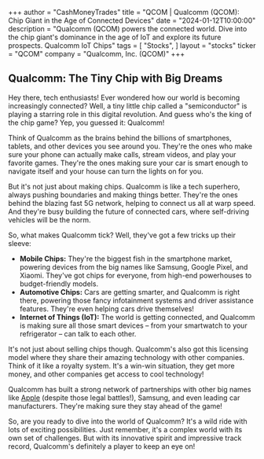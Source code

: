 +++
author = "CashMoneyTrades"
title = "QCOM |  Qualcomm (QCOM): Chip Giant in the Age of Connected Devices"
date = "2024-01-12T10:00:00"
description = "Qualcomm (QCOM) powers the connected world. Dive into the chip giant's dominance in the age of IoT and explore its future prospects. Qualcomm IoT Chips"
tags = [
"Stocks",
]
layout = "stocks"
ticker = "QCOM"
company = "Qualcomm, Inc. (QCOM)"
+++
        


## Qualcomm: The Tiny Chip with Big Dreams

Hey there, tech enthusiasts! Ever wondered how our world is becoming increasingly connected? Well, a tiny little chip called a "semiconductor" is playing a starring role in this digital revolution. And guess who's the king of the chip game? Yep, you guessed it: Qualcomm! 

Think of Qualcomm as the brains behind the billions of smartphones, tablets, and other devices you see around you.  They're the ones who make sure your phone can actually make calls, stream videos, and play your favorite games.  They're the ones making sure your car is smart enough to navigate itself and your house can turn the lights on for you.

But it's not just about making chips. Qualcomm is like a tech superhero, always pushing boundaries and making things better. They're the ones behind the blazing fast 5G network,  helping to connect us all at warp speed.  And they're busy building the future of connected cars, where self-driving vehicles will be the norm.

So, what makes Qualcomm tick? Well, they've got a few tricks up their sleeve:

* **Mobile Chips:** They're the biggest fish in the smartphone market, powering devices from the big names like Samsung, Google Pixel, and Xiaomi. They've got chips for everyone, from high-end powerhouses to budget-friendly models.
* **Automotive Chips:**  Cars are getting smarter, and Qualcomm is right there, powering those fancy infotainment systems and driver assistance features.  They're even helping cars drive themselves! 
* **Internet of Things (IoT):**  The world is getting connected, and Qualcomm is making sure all those smart devices – from your smartwatch to your refrigerator – can talk to each other.  

It's not just about selling chips though. Qualcomm's also got this licensing model where they share their amazing technology with other companies.  Think of it like a royalty system.  It's a win-win situation,  they get more money, and other companies get access to cool technology!

Qualcomm has built a strong network of partnerships with other big names like [Apple](/stocks/aapl/) (despite those legal battles!), Samsung, and even leading car manufacturers. They're making sure they stay ahead of the game!

So, are you ready to dive into the world of Qualcomm? It's a wild ride with lots of exciting possibilities. Just remember, it's a complex world with its own set of challenges. But with its innovative spirit and impressive track record,  Qualcomm's definitely a player to keep an eye on! 

        